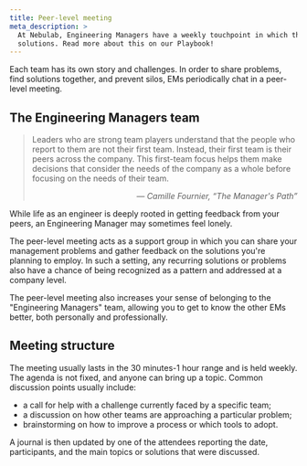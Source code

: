 ```yaml
---
title: Peer-level meeting
meta_description: >
  At Nebulab, Engineering Managers have a weekly touchpoint in which they share problems and
  solutions. Read more about this on our Playbook!
---
```


Each team has its own story and challenges. In order to share problems, find solutions together, and
prevent silos, EMs periodically chat in a peer-level meeting.

## The Engineering Managers team

> Leaders who are strong team players understand that the people who report to them are not their
> first team. Instead, their first team is their peers across the company. This first-team focus
> helps them make decisions that consider the needs of the company as a whole before focusing on the
> needs of their team.
> 
> <p style="text-align: right">— <em>Camille Fournier, “The Manager's Path”</em></p>

While life as an engineer is deeply rooted in getting feedback from your peers, an Engineering
Manager may sometimes feel lonely.

The peer-level meeting acts as a support group in which you can share your management problems and
gather feedback on the solutions you're planning to employ. In such a setting, any recurring
solutions or problems also have a chance of being recognized as a pattern and addressed at a company
level.

The peer-level meeting also increases your sense of belonging to the "Engineering Managers" team,
allowing you to get to know the other EMs better, both personally and professionally.

## Meeting structure

The meeting usually lasts in the 30 minutes-1 hour range and is held weekly. The agenda is not
fixed, and anyone can bring up a topic. Common discussion points usually include:

- a call for help with a challenge currently faced by a specific team;
- a discussion on how other teams are approaching a particular problem;
- brainstorming on how to improve a process or which tools to adopt.

A journal is then updated by one of the attendees reporting the date, participants, and the main
topics or solutions that were discussed.
